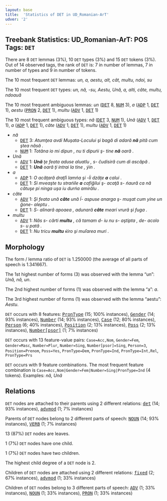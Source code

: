 ```yaml
---
layout: base
title:  'Statistics of DET in UD_Romanian-ArT'
udver: '2'
---
```


## Treebank Statistics: UD_Romanian-ArT: POS Tags: `DET`

There are 8 `DET` lemmas (3%), 10 `DET` types (3%) and 15 `DET` tokens (3%).
Out of 14 observed tags, the rank of `DET` is: 7 in number of lemmas, 7 in number of types and 9 in number of tokens.

The 10 most frequent `DET` lemmas: <em>un, a, aestu, alt, cât, multu, ndoi, su</em>

The 10 most frequent `DET` types:  <em>un, nă, -su, Aestu, Ună, a, alti, câte, multu, ndoauă</em>

The 10 most frequent ambiguous lemmas: <em>un</em> (<tt><a href="ro_art-pos-DET.html">DET</a></tt> 8, <tt><a href="ro_art-pos-NUM.html">NUM</a></tt> 3), <em>a</em> (<tt><a href="ro_art-pos-ADP.html">ADP</a></tt> 1, <tt><a href="ro_art-pos-DET.html">DET</a></tt> 1), <em>aestu</em> (<tt><a href="ro_art-pos-PRON.html">PRON</a></tt> 2, <tt><a href="ro_art-pos-DET.html">DET</a></tt> 1), <em>multu</em> (<tt><a href="ro_art-pos-ADV.html">ADV</a></tt> 1, <tt><a href="ro_art-pos-DET.html">DET</a></tt> 1)

The 10 most frequent ambiguous types:  <em>nă</em> (<tt><a href="ro_art-pos-DET.html">DET</a></tt> 3, <tt><a href="ro_art-pos-NUM.html">NUM</a></tt> 1), <em>Ună</em> (<tt><a href="ro_art-pos-ADV.html">ADV</a></tt> 1, <tt><a href="ro_art-pos-DET.html">DET</a></tt> 1), <em>a</em> (<tt><a href="ro_art-pos-ADP.html">ADP</a></tt> 1, <tt><a href="ro_art-pos-DET.html">DET</a></tt> 1), <em>câte</em> (<tt><a href="ro_art-pos-ADV.html">ADV</a></tt> 1, <tt><a href="ro_art-pos-DET.html">DET</a></tt> 1), <em>multu</em> (<tt><a href="ro_art-pos-ADV.html">ADV</a></tt> 1, <tt><a href="ro_art-pos-DET.html">DET</a></tt> 1)


* <em>nă</em>
  * <tt><a href="ro_art-pos-DET.html">DET</a></tt> 3: <em>Atumţea avdi Muşata-Locului şi bagă di adară <b>nă</b> pită cum ştea nâsă .</em>
  * <tt><a href="ro_art-pos-NUM.html">NUM</a></tt> 1: <em>Totâna io mi dipun , nu ti dipuńi ş- tine <b>nă</b> oară .</em>
* <em>Ună</em>
  * <tt><a href="ro_art-pos-ADV.html">ADV</a></tt> 1: <em><b>Ună</b> ţe feata aduse aluatlu , s- ĉudisirâ cum di ascăpă .</em>
  * <tt><a href="ro_art-pos-DET.html">DET</a></tt> 1: <em><b>Ună</b> oară ţi intrai la tine , ýin .</em>
* <em>a</em>
  * <tt><a href="ro_art-pos-ADP.html">ADP</a></tt> 1: <em>O acăţarâ draţľi lamńa şi -ĺi dzâţe <b>a</b> calui .</em>
  * <tt><a href="ro_art-pos-DET.html">DET</a></tt> 1: <em>Si mveaşte tu strańile <b>a</b> cafiĝilui ş- acaţă s- ńaură ca nă cătuşe pi ninga uşa iu durńa amirălu .</em>
* <em>câte</em>
  * <tt><a href="ro_art-pos-ADV.html">ADV</a></tt> 1: <em>Şi feata ună <b>câte</b> ună ĺ- aspuse anarga ş- muşat cum yine un ĝone- aleptu .</em>
  * <tt><a href="ro_art-pos-DET.html">DET</a></tt> 1: <em>S- alinarâ apoaea , adunarâ <b>câte</b> meari vrurâ şi fuga .</em>
* <em>multu</em>
  * <tt><a href="ro_art-pos-ADV.html">ADV</a></tt> 1: <em>Nâs s- cârti <b>multu</b> , că tamam d- iu nu s- aştipta , de- acolo s- u patâ .</em>
  * <tt><a href="ro_art-pos-DET.html">DET</a></tt> 1: <em>Nu tricu <b>multu</b> ќiro şi muľarea muri .</em>

## Morphology

The form / lemma ratio of `DET` is 1.250000 (the average of all parts of speech is 1.341667).

The 1st highest number of forms (3) was observed with the lemma “un”: <em>Ună, nă, un</em>.

The 2nd highest number of forms (1) was observed with the lemma “a”: <em>a</em>.

The 3rd highest number of forms (1) was observed with the lemma “aestu”: <em>Aestu</em>.

`DET` occurs with 8 features: <tt><a href="ro_art-feat-PronType.html">PronType</a></tt> (15; 100% instances), <tt><a href="ro_art-feat-Gender.html">Gender</a></tt> (14; 93% instances), <tt><a href="ro_art-feat-Number.html">Number</a></tt> (14; 93% instances), <tt><a href="ro_art-feat-Case.html">Case</a></tt> (12; 80% instances), <tt><a href="ro_art-feat-Person.html">Person</a></tt> (6; 40% instances), <tt><a href="ro_art-feat-Position.html">Position</a></tt> (2; 13% instances), <tt><a href="ro_art-feat-Poss.html">Poss</a></tt> (2; 13% instances), <tt><a href="ro_art-feat-Number-psor.html">Number[psor]</a></tt> (1; 7% instances)

`DET` occurs with 13 feature-value pairs: `Case=Acc,Nom`, `Gender=Fem`, `Gender=Masc`, `Number=Plur`, `Number=Sing`, `Number[psor]=Sing`, `Person=3`, `Position=Prenom`, `Poss=Yes`, `PronType=Dem`, `PronType=Ind`, `PronType=Int,Rel`, `PronType=Prs`

`DET` occurs with 9 feature combinations.
The most frequent feature combination is `Case=Acc,Nom|Gender=Fem|Number=Sing|PronType=Ind` (4 tokens).
Examples: <em>nă, Ună</em>


## Relations

`DET` nodes are attached to their parents using 2 different relations: <tt><a href="ro_art-dep-det.html">det</a></tt> (14; 93% instances), <tt><a href="ro_art-dep-advmod.html">advmod</a></tt> (1; 7% instances)

Parents of `DET` nodes belong to 2 different parts of speech: <tt><a href="ro_art-pos-NOUN.html">NOUN</a></tt> (14; 93% instances), <tt><a href="ro_art-pos-VERB.html">VERB</a></tt> (1; 7% instances)

13 (87%) `DET` nodes are leaves.

1 (7%) `DET` nodes have one child.

1 (7%) `DET` nodes have two children.

The highest child degree of a `DET` node is 2.

Children of `DET` nodes are attached using 2 different relations: <tt><a href="ro_art-dep-fixed.html">fixed</a></tt> (2; 67% instances), <tt><a href="ro_art-dep-advmod.html">advmod</a></tt> (1; 33% instances)

Children of `DET` nodes belong to 3 different parts of speech: <tt><a href="ro_art-pos-ADV.html">ADV</a></tt> (1; 33% instances), <tt><a href="ro_art-pos-NOUN.html">NOUN</a></tt> (1; 33% instances), <tt><a href="ro_art-pos-PRON.html">PRON</a></tt> (1; 33% instances)


